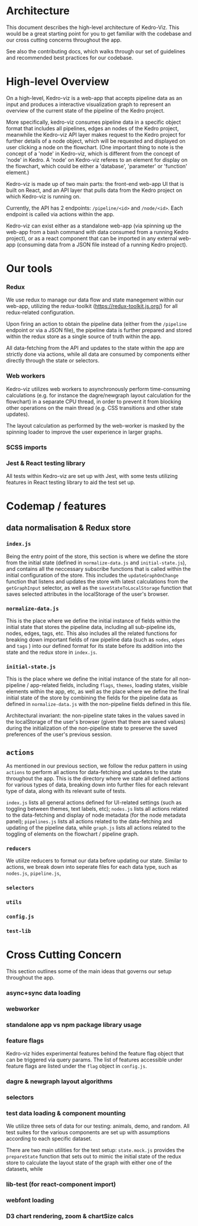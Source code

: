 # Architecture

This document describes the high-level architecture of Kedro-Viz. This would be a great starting point for you to get familiar with the codebase and our cross cutting concerns throughout the app. 

See also the contributing docs, which walks through our set of guidelines and recommended best practices for our codebase. 

# High-level Overview
<!-- Architecture diagram including how standalone app / library entrypoints connect -->

On a high-level, Kedro-viz is a web-app that accepts pipeline data as an input and produces a interactive visualization graph to represent an overview of the current state of the pipeline of the Kedro project. 

More specifically, kedro-viz consumes pipeline data in a specific object format that includes all pipelines, edges an nodes of the Kedro project, meanwhile the Kedro-viz API layer makes request to the Kedro project for further details of a node object, which will be requested and displayed on user clicking a node on the flowchart. (One important thing to note is the concept of a 'node' in Kedro-viz, which is different from the concept of 'node' in Kedro. A 'node' on Kedro-viz referes to an element for display on the flowchart, which could be either a 'database', 'parameter' or 'function' element.)

Kedro-viz is made up of two main parts: the front-end web-app UI that is built on React, and an API layer that pulls data from the Kedro project on which Kedro-viz is running on. 

Currently, the API has 2 endpoints: `/pipeline/<id>` and `/node/<id>`. Each endpoint is called via actions within the app. 

Kedro-viz can exist either as a standalone web-app (via spinning up the web-app from a bash command with data consumed from a running Kedro project), or as a react component that can be imported in any external web-app (consuming data from a JSON file instead of a running Kedro project).  

# Our tools
### Redux

We use redux to manage our data flow and state manegement within our web-app, utilizing the redux-toolkit (https://redux-toolkit.js.org/) for all redux-related configuration. 

Upon firing an action to obtain the pipeline data (either from the `/pipeline` endpoint or via a JSON file), the pipeline data is further prepared and stored within the redux store as a single source of truth within the app. 

All data-fetching from the API and updates to the state within the app are strictly done via actions, while all data are consumed by components either directly through the state or selectors. 
### Web workers

Kedro-viz utilizes web workers to asynchronously perform time-consuming calculations (e.g. for instance the dagre/newgraph layout calculation for the flowchart) in a separate CPU thread, in order to prevent it from blocking other operations on the main thread (e.g. CSS transitions and other state updates).

The layout calculation as performed by the web-worker is masked by the spinning loader to improve the user experience in larger graphs.

### SCSS imports

### Jest & React testing library

All tests within Kedro-viz are set up with Jest, with some tests utilizing features in React testing library to aid the test set up. 

# Codemap / features

## data normalisation & Redux store

### `index.js`
Being the entry point of the store, this section is where we define the store from the initial state (defined in `normalize-data.js` and `initial-state.js`), and contains all the neccessary subscribe functions that is called within the initial configuration of the store.  This includes the `updateGraphOnChange` function that listens and updates the store with latest calculations from the `getGraphInput` selector, as well as the `saveStateToLocalStorage` function that saves selected attributes in the localStorage of the user's browser. 
### `normalize-data.js`
This is the place where we define the initial instance of fields within the initial state that stores the pipeline data, including all sub-pipeline ids, nodes, edges, tags, etc. This also includes all the related functions for breaking down important fields of raw pipeline data (such as `nodes`, `edges` and `tags` ) into our defined format for its state before its addition into the state and the redux store in `index.js`. 

### `initial-state.js`
This is the place where we define the initial instance of the state for all non-pipeline / app-related fields, including `flags`, `themes`, loading states, visible elements within the app, etc, as well as the place where we define the final initial state of the store by combining the fields for the pipeline data as defined in `normalize-data.js` with the non-pipeline fields defined in this file. 

Architectural invariant: the non-pipeline state takes in the values saved in the localStorage of the user's browser (given that there are saved values) during the initialization of the non-pipeline state to preserve the saved preferences of the user's previous session. 

## `actions`
As mentioned in our previous section, we follow the redux pattern in using `actions` to perform all actions for data-fetching and updates to the state throughout the app. This is the directory where we state all defined actions for various types of data, breaking down into further files for each relevant type of data, along with its relevant suite of tests. 

`index.js` lists all general actions defined for UI-related settings (such as toggling between themes, text labels, etc); `nodes.js` lists all actions related to the data-fetching and display of node metadata (for the node metadata panel); `pipelines.js` lists all actions related to the data-fetching and updating of the pipeline data, while `graph.js` lists all actions related to the toggling of elements on the flowchart / pipeline graph. 

### `reducers`
We utiilze reducers to format our data before updating our state. Similar to actions, we break down into seperate files for each data type, such as `nodes.js`, `pipeline.js`, 

### `selectors`

### `utils`

### `config.js`

### `test-lib`

# Cross Cutting Concern

This section outlines some of the main ideas that governs our setup throughout the app. 

### async+sync data loading

### webworker

### standalone app vs npm package library usage

### feature flags

Kedro-viz hides experimental features behind the feature flag object that can be triggered via query params. The list of features accessible under feature flags are listed under the `flag` object in `config.js`. 

### dagre & newgraph layout algorithms

### selectors

### test data loading & component mounting

We utilize three sets of data for our testing: animals, demo, and random. All test suites for the various components are set up with assumptions according to each specific dataset.

There are two main utilities for the test setup: `state.mock.js` provides the `prepareState` function that sets out to mimic the initial state of the redux store to calculate the layout state of the graph with either one of the datasets, while 

### lib-test (for react-component import)

### webfont loading

### D3 chart rendering, zoom & chartSize calcs
